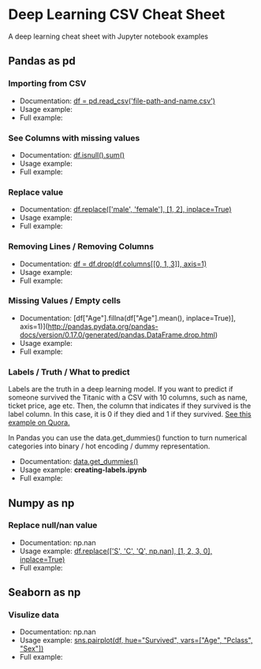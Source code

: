 # Deep Learning CSV Cheat Sheet
A deep learning cheat sheet with Jupyter notebook examples 


## Pandas as pd
### Importing from CSV

- Documentation: [df = pd.read_csv('file-path-and-name.csv')](https://pandas.pydata.org/pandas-docs/stable/generated/pandas.read_csv.html)
- Usage example: 
- Full example:

### See Columns with missing values

- Documentation: [df.isnull().sum()](https://pandas.pydata.org/pandas-docs/stable/generated/pandas.read_csv.html)
- Usage example: 
- Full example:

### Replace value 

- Documentation: [df.replace(['male', 'female'], [1, 2], inplace=True) ](https://pandas.pydata.org/pandas-docs/stable/generated/pandas.read_csv.html)
- Usage example: 
- Full example:

### Removing Lines / Removing Columns

- Documentation: [df = df.drop(df.columns[[0, 1, 3]], axis=1)](http://pandas.pydata.org/pandas-docs/version/0.17.0/generated/pandas.DataFrame.drop.html)
- Usage example: 
- Full example:

### Missing Values / Empty cells

- Documentation: [df["Age"].fillna(df["Age"].mean(), inplace=True)], axis=1)](http://pandas.pydata.org/pandas-docs/version/0.17.0/generated/pandas.DataFrame.drop.html)
- Usage example: 
- Full example:

### Labels / Truth / What to predict 

Labels are the truth in a deep learning model. If you want to predict if someone survived the Titanic with a CSV with 10 columns, such as name, ticket price, age etc. Then, the column that indicates if they survived is the label column. In this case, it is 0 if they died and 1 if they survived. [See this example on Quora.](https://www.quora.com/What-is-one-hot-encoding-and-when-is-it-used-in-data-science)

In Pandas you can use the data.get_dummies() function to turn numerical categories into binary / hot encoding / dummy representation. 

- Documentation: [data.get_dummies()](https://pandas.pydata.org/pandas-docs/stable/generated/pandas.get_dummies.html)
- Usage example: **creating-labels.ipynb**
- Full example:

## Numpy as np

### Replace null/nan value

- Documentation: np.nan
- Usage example: [df.replace(['S', 'C', 'Q', np.nan], [1, 2, 3, 0], inplace=True) ](https://pandas.pydata.org/pandas-docs/stable/generated/pandas.read_csv.html)
- Full example:

## Seaborn as np

### Visulize data

- Documentation: np.nan
- Usage example: [sns.pairplot(df, hue="Survived", vars=["Age", "Pclass", "Sex"]) ](https://pandas.pydata.org/pandas-docs/stable/generated/pandas.read_csv.html)
- Full example:
